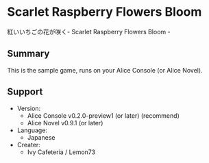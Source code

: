 # Scarlet Raspberry Flowers Bloom
紅いいちごの花が咲く- Scarlet Raspberry Flowers Bloom - 

## Summary
This is the sample game, runs on your Alice Console (or Alice Novel).

## Support
- Version: 
  - Alice Console v0.2.0-preview1 (or later) (recommend)
  - Alice Novel v0.9.1 (or later)
- Language: 
  - Japanese
- Creater: 
  - Ivy Cafeteria / Lemon73
